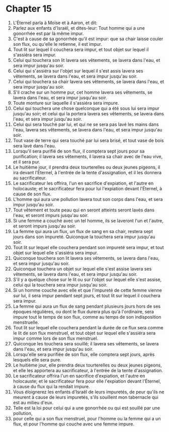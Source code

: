 # Chapter 15

1. L'Éternel parla à Moïse et à Aaron, et dit:
2. Parlez aux enfants d'Israël, et dites-leur: Tout homme qui a une gonorrhée est par là même impur.
3. C'est à cause de sa gonorrhée qu'il est impur: que sa chair laisse couler son flux, ou qu'elle le retienne, il est impur.
4. Tout lit sur lequel il couchera sera impur, et tout objet sur lequel il s'assiéra sera impur.
5. Celui qui touchera son lit lavera ses vêtements, se lavera dans l'eau, et sera impur jusqu'au soir.
6. Celui qui s'assiéra sur l'objet sur lequel il s'est assis lavera ses vêtements, se lavera dans l'eau, et sera impur jusqu'au soir.
7. Celui qui touchera sa chair lavera ses vêtements, se lavera dans l'eau, et sera impur jusqu'au soir.
8. S'il crache sur un homme pur, cet homme lavera ses vêtements, se lavera dans l'eau, et sera impur jusqu'au soir.
9. Toute monture sur laquelle il s'assiéra sera impure.
10. Celui qui touchera une chose quelconque qui a été sous lui sera impur jusqu'au soir; et celui qui la portera lavera ses vêtements, se lavera dans l'eau, et sera impur jusqu'au soir.
11. Celui qui sera touché par lui, et qui ne se sera pas lavé les mains dans l'eau, lavera ses vêtements, se lavera dans l'eau, et sera impur jusqu'au soir.
12. Tout vase de terre qui sera touché par lui sera brisé, et tout vase de bois sera lavé dans l'eau.
13. Lorsqu'il sera purifié de son flux, il comptera sept jours pour sa purification; il lavera ses vêtements, il lavera sa chair avec de l'eau vive, et il sera pur.
14. Le huitième jour, il prendra deux tourterelles ou deux jeunes pigeons, il ira devant l'Éternel, à l'entrée de la tente d'assignation, et il les donnera au sacrificateur.
15. Le sacrificateur les offrira, l'un en sacrifice d'expiation, et l'autre en holocauste; et le sacrificateur fera pour lui l'expiation devant l'Éternel, à cause de son flux.
16. L'homme qui aura une pollution lavera tout son corps dans l'eau, et sera impur jusqu'au soir.
17. Tout vêtement et toute peau qui en seront atteints seront lavés dans l'eau, et seront impurs jusqu'au soir.
18. Si une femme a couché avec un tel homme, ils se laveront l'un et l'autre, et seront impurs jusqu'au soir.
19. La femme qui aura un flux, un flux de sang en sa chair, restera sept jours dans son impureté. Quiconque la touchera sera impur jusqu'au soir.
20. Tout lit sur lequel elle couchera pendant son impureté sera impur, et tout objet sur lequel elle s'assiéra sera impur.
21. Quiconque touchera son lit lavera ses vêtements, se lavera dans l'eau, et sera impur jusqu'au soir.
22. Quiconque touchera un objet sur lequel elle s'est assise lavera ses vêtements, se lavera dans l'eau, et sera impur jusqu'au soir.
23. S'il y a quelque chose sur le lit ou sur l'objet sur lequel elle s'est assise, celui qui la touchera sera impur jusqu'au soir.
24. Si un homme couche avec elle et que l'impureté de cette femme vienne sur lui, il sera impur pendant sept jours, et tout lit sur lequel il couchera sera impur.
25. La femme qui aura un flux de sang pendant plusieurs jours hors de ses époques régulières, ou dont le flux durera plus qu'à l'ordinaire, sera impure tout le temps de son flux, comme au temps de son indisposition menstruelle.
26. Tout lit sur lequel elle couchera pendant la durée de ce flux sera comme le lit de son flux menstruel, et tout objet sur lequel elle s'assiéra sera impur comme lors de son flux menstruel.
27. Quiconque les touchera sera souillé; il lavera ses vêtements, se lavera dans l'eau, et sera impur jusqu'au soir.
28. Lorsqu'elle sera purifiée de son flux, elle comptera sept jours, après lesquels elle sera pure.
29. Le huitième jour, elle prendra deux tourterelles ou deux jeunes pigeons, et elle les apportera au sacrificateur, à l'entrée de la tente d'assignation.
30. Le sacrificateur offrira l'un en sacrifice d'expiation, et l'autre en holocauste; et le sacrificateur fera pour elle l'expiation devant l'Éternel, à cause du flux qui la rendait impure.
31. Vous éloignerez les enfants d'Israël de leurs impuretés, de peur qu'ils ne meurent à cause de leurs impuretés, s'ils souillent mon tabernacle qui est au milieu d'eux.
32. Telle est la loi pour celui qui a une gonorrhée ou qui est souillé par une pollution,
33. pour celle qui a son flux menstruel, pour l'homme ou la femme qui a un flux, et pour l'homme qui couche avec une femme impure.


